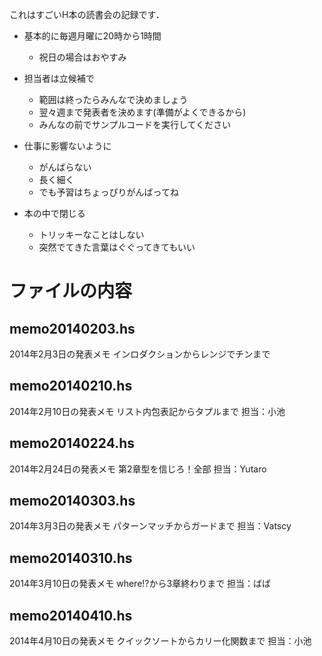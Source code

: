 これはすごいH本の読書会の記録です．

- 基本的に毎週月曜に20時から1時間
    - 祝日の場合はおやすみ

- 担当者は立候補で
    - 範囲は終ったらみんなで決めましょう
    - 翌々週まで発表者を決めます(準備がよくできるから)
    - みんなの前でサンプルコードを実行してください

- 仕事に影響ないように
    - がんばらない
    - 長く細く
    - でも予習はちょっぴりがんばってね

- 本の中で閉じる
    - トリッキーなことはしない
    - 突然でてきた言葉はぐぐってきてもいい

# ファイルの内容

## memo20140203.hs
2014年2月3日の発表メモ
インロダクションからレンジでチンまで

## memo20140210.hs
2014年2月10日の発表メモ 
リスト内包表記からタプルまで 
担当：小池

## memo20140224.hs
2014年2月24日の発表メモ
第2章型を信じろ！全部
担当：Yutaro

## memo20140303.hs
2014年3月3日の発表メモ
パターンマッチからガードまで
担当：Vatscy

## memo20140310.hs
2014年3月10日の発表メモ
where!?から3章終わりまで
担当：ばば

## memo20140410.hs
2014年4月10日の発表メモ 
クイックソートからカリー化関数まで 
担当：小池